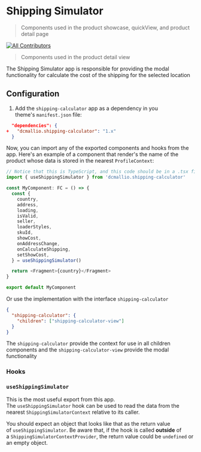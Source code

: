 # Shipping Simulator

> Components used in the product showcase, quickView, and product detail page

[![All Contributors](https://img.shields.io/badge/all_contributors-0-orange.svg?style=flat-square)](#contributors-)

> Components used in the product detail view

The Shipping Simulator app is responsible for providing the modal functionality for calculate the cost of the shipping for the selected location

## Configuration

1. Add the `shipping-calculator` app as a dependency in you theme's `manifest.json` file:

```json
  "dependencies": {
+   "dcmallio.shipping-calculator": "1.x"
  }
```

Now, you can import any of the exported components and hooks from the app. Here's an example of a component that render's the name of the product whose data is stored in the nearest `ProfileContext`:

```typescript
// Notice that this is TypeScript, and this code should be in a .tsx fileimport React, { FC } from 'react'
import { useShippingSimulator } from 'dcmallio.shipping-calculator'

const MyComponent: FC = () => {
  const {
    country,
    address,
    loading,
    isValid,
    seller,
    loaderStyles,
    skuId,
    showCost,
    onAddressChange,
    onCalculateShipping,
    setShowCost,
  } = useShippingSimulator()

  return <Fragment>{country}</Fragment>
}

export default MyComponent

```

Or use the implementation with the interface `shipping-calculator`

```json
{
  "shipping-calculator": {
    "children": ["shipping-calculator-view"]
  }
}
```

The `shipping-calculator` provide the context for use in all children components and the `shipping-calculator-view` provide the modal functionality

### Hooks

### `useShippingSimulator`

This is the most useful export from this app. The `useShippingSimulator` hook can be used to read the data from the nearest `ShippingSimulatorContext` relative to its caller.

You should expect an object that looks like that as the return value of `useShippingSimulator`. Be aware that, if the hook is called **outside** of a `ShippingSimulatorContextProvider`, the return value could be `undefined` or an empty object.
